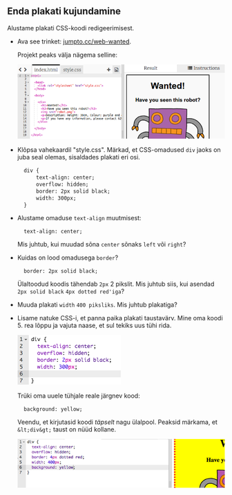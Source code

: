## Enda plakati kujundamine

Alustame plakati CSS-koodi redigeerimisest.

+ Ava see trinket: <a target="_blank" href="http://jumpto.cc/web-wanted">jumpto.cc/web-wanted</a>.
    
    Projekt peaks välja nägema selline:
    
    ![kuvatõmmis](images/wanted-starter.png)

+ Klõpsa vahekaardil "style.css". Märkad, et CSS-omadused `div` jaoks on juba seal olemas, sisaldades plakati eri osi.
    
        div {
            text-align: center;
            overflow: hidden;
            border: 2px solid black;
            width: 300px;
        }   
        

+ Alustame omaduse `text-align` muutmisest:
    
        text-align: center;
        
    
    Mis juhtub, kui muudad sõna `center` sõnaks `left` või `right`?

+ Kuidas on lood omadusega `border`?
    
        border: 2px solid black;
        
    
    Ülaltoodud koodis tähendab `2px` 2 pikslit. Mis juhtub siis, kui asendad `2px solid black` `4px dotted red'iga`?

+ Muuda plakati `width` `400 piksliks`. Mis juhtub plakatiga?

+ Lisame natuke CSS-i, et panna paika plakati taustavärv. Mine oma koodi 5. rea lõppu ja vajuta naase, et sul tekiks uus tühi rida.
    
    ![kuvatõmmis](images/wanted-newline.png)
    
    Trüki oma uuele tühjale reale järgnev kood:
    
        background: yellow;
        
    
    Veendu, et kirjutasid koodi *täpselt* nagu ülalpool. Peaksid märkama, et `&lt;div&gt;` taust on nüüd kollane.
    
    ![kuvatõmmis](images/wanted-background.png)